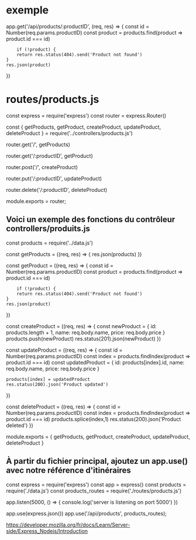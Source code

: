 <!-- https://dev.to/ericlecodeur/nodejs-express-partie-5-routes-et-controllers-18l -->

# exemple
app.get('/api/products/:productID', (req, res) => {
    const id = Number(req.params.productID)
    const product = products.find(product => product.id === id)

        if (!product) {
        return res.status(404).send('Product not found')
    }
    res.json(product)
})


# routes/products.js
const express = require('express')
const router = express.Router()

const  { 
    getProducts,
    getProduct,
    createProduct,
    updateProduct,
    deleteProduct 
} = require('../controllers/products.js')

router.get('/', getProducts)

router.get('/:productID', getProduct)

router.post('/', createProduct) 

router.put('/:productID', updateProduct) 

router.delete('/:productID', deleteProduct)

module.exports = router;

## Voici un exemple des fonctions du contrôleur controllers/produits.js
const products = require('../data.js')

const getProducts = ((req, res) => {
    res.json(products)
})

const getProduct = ((req, res) => {
    const id = Number(req.params.productID)
    const product = products.find(product => product.id === id)

        if (!product) {
        return res.status(404).send('Product not found')
    }
    res.json(product)
})

const createProduct = ((req, res) => {
    const newProduct = {
        id: products.length + 1,
        name: req.body.name,
        price: req.body.price
    }
    products.push(newProduct)
    res.status(201).json(newProduct)
})

const updateProduct = ((req, res) => {
    const id = Number(req.params.productID)
    const index = products.findIndex(product => product.id === id)
    const updatedProduct = {
        id: products[index].id,
        name: req.body.name,
        price: req.body.price
    }

    products[index] = updatedProduct
    res.status(200).json('Product updated')
})

const deleteProduct = ((req, res) => {
    const id = Number(req.params.productID)
    const index = products.findIndex(product => product.id === id)
    products.splice(index,1)
    res.status(200).json('Product deleted')
})

module.exports = {
    getProducts,
    getProduct,
    createProduct,
    updateProduct,
    deleteProduct
}

##  À partir du fichier principal, ajoutez un app.use() avec notre référence d'itinéraires
const express = require('express')
const app = express()
const products = require('./data.js')
const products_routes = require('./routes/products.js')

app.listen(5000, () => {
    console.log('server is listening on port 5000')
})

app.use(express.json())
app.use('/api/products', products_routes);



<!-- mongodb -->
https://developer.mozilla.org/fr/docs/Learn/Server-side/Express_Nodejs/Introduction